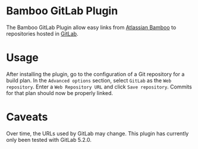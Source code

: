 # Bamboo GitLab Plugin

The Bamboo GitLab Plugin allow easy links from [Atlassian Bamboo](https://www.atlassian.com/software/bamboo) to repositories hosted in [GitLab](http://gitlab.org/).

# Usage

After installing the plugin, go to the configuration of a Git repository for a build plan.  In the `Advanced options` section, select `GitLab` as the `Web repository`.  Enter a `Web Repository URL` and click `Save repository`.  Commits for that plan should now be properly linked.

# Caveats

Over time, the URLs used by GitLab may change.  This plugin has currently only been tested with GitLab 5.2.0.
